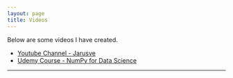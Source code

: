 ```yaml
---
layout: page
title: Videos
---
```


<p class="message">
  Below are some videos I have created.
</p>

<ul>
    <li>
        <a href="https://www.youtube.com/@jarusve" target="_blank">
        Youtube Channel - Jarusve
        </a>
    </li>
    <li>
        <a href="https://www.udemy.com/course/numpyfords/" target="_blank">
        Udemy Course - NumPy for Data Science
        </a>
    </li>
</ul>

------------------------------------------------
